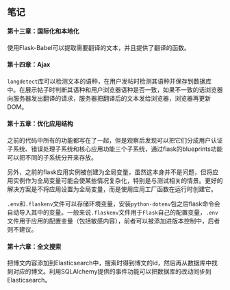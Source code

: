 ## 笔记

#### 第十三章：国际化和本地化

使用Flask-Babel可以提取需要翻译的文本，并且提供了翻译的函数。

#### 第十四章：Ajax

`langdetect`库可以检测文本的语种，在用户发帖时检测其语种并保存到数据库中。在展示帖子时判断其语种和用户浏览器语种是否一致，如果不一致的话浏览器向服务器发出翻译的请求，服务器把翻译后的文本发给浏览器，浏览器再更新DOM。

#### 第十五章：优化应用结构
之前的代码中所有的功能都写在了一起，但是观察后发现可以把它们分成用户认证子系统、错误处理子系统和核心应用功能三个子系统，通过flask的blueprints功能可以把不同的子系统分开来存放。

另外，之前的flask应用实例被创建为全局变量，虽然这本身并不是问题，但将应用实例作为全局变量可能会使某些情况复杂化，特别是与测试相关的情景。更好的解决方案是不将应用设置为全局变量，而是使用应用工厂函数在运行时创建它。

`.env`和`.flaskenv`文件可以存储环境变量，安装`python-dotenv`包之后flask命令会自动导入其中的变量。一般来说`.flaskenv`文件用于`Flask`自己的配置变量，`.env`文件用于应用的配置变量（包括敏感内容），前者可以被添加进版本控制中，后者则不建议。

#### 第十六章：全文搜索
把博文内容添加到Elasticsearch中，搜索时得到博文的id，然后再从数据库中找到对应的博文。利用SQLAlchemy提供的事件功能可以把数据库的改动同步到Elasticsearch。